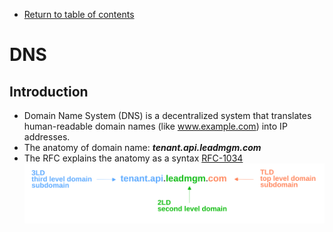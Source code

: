 * [Return to table of contents](../../README.md)
# DNS
## Introduction

- Domain Name System (DNS) is a decentralized system that translates
  human-readable domain names (like www.example.com) into IP addresses.
- The anatomy of domain name: **_tenant.api.leadmgm.com_**
- The RFC explains the anatomy as a syntax [RFC-1034](https://datatracker.ietf.org/doc/html/rfc1034#section-3.5)
![](../images/dns-intro.svg)